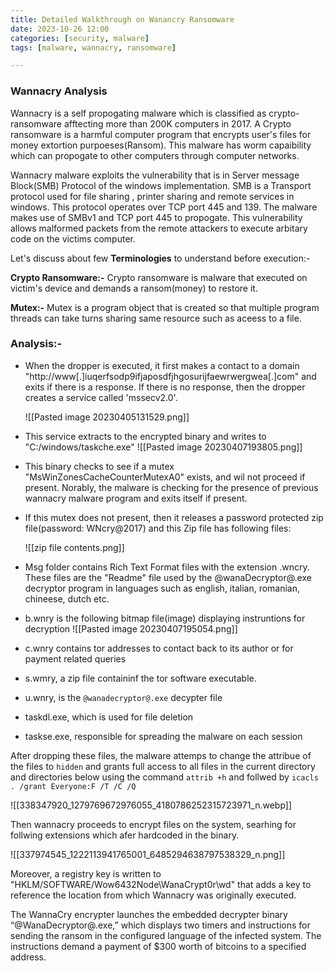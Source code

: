 ```yaml
---
title: Detailed Walkthrough on Wanancry Ransomware
date: 2023-10-26 12:00
categories: [security, malware]
tags: [malware, wannacry, ransomware]

---
```


### Wannacry Analysis
Wannacry is a self propogating malware which is classified as crypto-ransomware afftecting more than 200K computers in 2017. A Crypto ransomware is a harmful computer program that encrypts user's files for money extortion purpoeses(Ransom). This malware has worm capaibility which can propogate to other computers through computer networks.

Wannacry malware exploits the vulnerability that is in Server message Block(SMB) Protocol of the windows implementation. SMB is a Transport protocol used for file sharing , printer sharing and remote services in windows. This protocol operates over TCP port 445 and 139. The malware makes use of SMBv1 and TCP port 445 to propogate. This vulnerability allows malformed packets from the remote attackers to execute arbitary code on the victims computer.

Let's discuss about few **Terminologies** to understand before execution:-

**Crypto Ransomware:-** Crypto ransomware is malware that executed on victim's device and demands a ransom(money) to restore it.

**Mutex:-** Mutex is a program object that is created so that multiple program threads can take turns sharing same resource such as aceess to a file.

### Analysis:-

- When the dropper is executed, it first makes a contact to a domain "http://www[.]iuqerfsodp9ifjaposdfjhgosurijfaewrwergwea[.]com" and exits if there is a response. If there is no response, then the dropper creates a service called 'mssecv2.0'.
  
  ![[Pasted image 20230405131529.png]]

- This service extracts to the encrypted binary and writes to "C:/windows/taskche.exe" 
  ![[Pasted image 20230407193805.png]]

- This binary checks to see if a mutex "MsWinZonesCacheCounterMutexA0" exists, and wil not proceed if present. Norably, the malware is checking for the presence of previous wannacry malware program and exits itself if present.
- If this mutex does not present, then it releases a password protected zip file(password: WNcry@2017) and this Zip file has following files:

  ![[zip file contents.png]]
- Msg folder contains Rich Text Format files with the extension .wncry. These files are the "Readme" file used by the @wanaDecryptor@.exe decryptor program in languages such as english, italian, romanian, chineese, dutch etc.
- b.wnry is the following bitmap file(image) displaying instruntions for decryption
  ![[Pasted image 20230407195054.png]]

- c.wnry contains tor addresses to contact back to its author or for payment related queries
- s.wmry, a zip file containinf the tor software executable.
- u.wnry, is the `@wanadecryptor@.exe` decypter file
- taskdl.exe, which is used for file deletion
- taskse.exe, responsible for spreading the malware on each session

After dropping these files, the malware attemps to change the attribue of the files to `hidden` and grants full access to all files in the current directory and directories below using the command `attrib +h` and follwed by `icacls . /grant Everyone:F /T /C /Q`

![[338347920_1279769672976055_4180786252315723971_n.webp]]


Then wannacry proceeds to encrypt files on the system, searhing for follwing extensions which afer hardcoded in the binary.

![[337974545_1222113941765001_6485294638797538329_n.png]]

Moreover, a registry key is written to "HKLM/SOFTWARE/Wow6432Node\WanaCrypt0r\wd" that adds a key to reference the location from which Wannacry was originally executed.

The WannaCry encrypter launches the embedded decrypter binary “@WanaDecryptor@.exe,” which displays two timers and instructions for sending the ransom in the configured language of the infected system. The instructions demand a payment of $300 worth of bitcoins to a specified address.